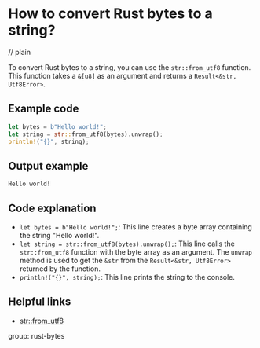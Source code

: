 # How to convert Rust bytes to a string?
// plain

To convert Rust bytes to a string, you can use the `str::from_utf8` function. This function takes a `&[u8]` as an argument and returns a `Result<&str, Utf8Error>`.

## Example code

```rust
let bytes = b"Hello world!";
let string = str::from_utf8(bytes).unwrap();
println!("{}", string);
```

## Output example

```
Hello world!
```

## Code explanation

- `let bytes = b"Hello world!";`: This line creates a byte array containing the string "Hello world!".
- `let string = str::from_utf8(bytes).unwrap();`: This line calls the `str::from_utf8` function with the byte array as an argument. The `unwrap` method is used to get the `&str` from the `Result<&str, Utf8Error>` returned by the function.
- `println!("{}", string);`: This line prints the string to the console.

## Helpful links
- [str::from_utf8](https://doc.rust-lang.org/std/str/fn.from_utf8.html)

group: rust-bytes